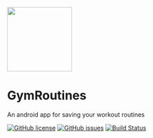 <img src="https://github.com/noahjutz/GymRoutines/blob/master/app/src/main/ic_launcher-playstore.png" width="150px" />

# GymRoutines
An android app for saving your workout routines

[![GitHub license](https://img.shields.io/github/license/noahjutz/GymRoutines)](https://github.com/noahjutz/GymRoutines)
[![GitHub issues](https://img.shields.io/github/issues/noahjutz/GymRoutines)](https://github.com/noahjutz/GymRoutines/issues)
[![Build Status](https://travis-ci.org/noahjutz/GymRoutines.svg?branch=master)](https://travis-ci.org/noahjutz/GymRoutines)
